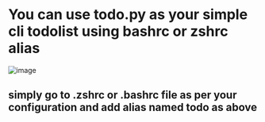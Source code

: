 # You can use todo.py as your simple cli todolist using bashrc or zshrc alias
![image](https://github.com/apoorvapendse/py-speedrun/assets/102853901/d149f981-260b-4ea5-bc78-2cbd5f77377f)
## simply go to .zshrc or .bashrc file as per your configuration and add alias named todo as above
